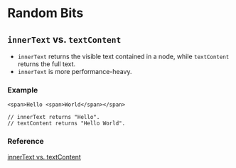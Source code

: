 # Random Bits

## `innerText` vs. `textContent`
- `innerText` returns the visible text contained in a node, while `textContent` returns the full text.
- `innerText` is more performance-heavy.
### Example
```
<span>Hello <span>World</span></span>

// innerText returns "Hello".
// textContent returns "Hello World".
```
### Reference
[innerText vs. textContent](https://kellegous.com/j/2013/02/27/innertext-vs-textcontent/)
